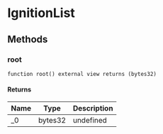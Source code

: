 # IgnitionList









## Methods

### root

```solidity
function root() external view returns (bytes32)
```






#### Returns

| Name | Type | Description |
|---|---|---|
| _0 | bytes32 | undefined |




